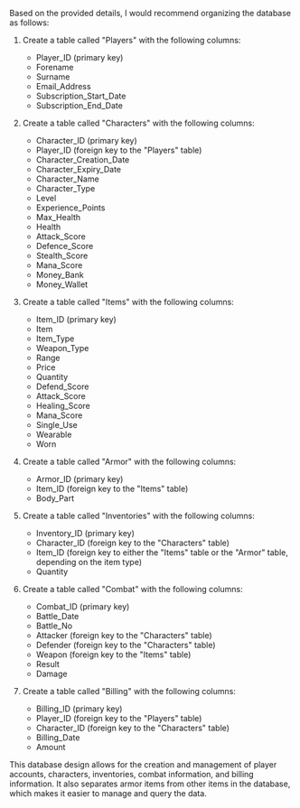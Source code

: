 Based on the provided details, I would recommend organizing the database as follows:

1.  Create a table called "Players" with the following columns:
    
    -   Player_ID (primary key)
    -   Forename
    -   Surname
    -   Email_Address
    -   Subscription_Start_Date
    -   Subscription_End_Date
2.  Create a table called "Characters" with the following columns:
    
    -   Character_ID (primary key)
    -   Player_ID (foreign key to the "Players" table)
    -   Character_Creation_Date
    -   Character_Expiry_Date
    -   Character_Name
    -   Character_Type
    -   Level
    -   Experience_Points
    -   Max_Health
    -   Health
    -   Attack_Score
    -   Defence_Score
    -   Stealth_Score
    -   Mana_Score
    -   Money_Bank
    -   Money_Wallet
3.  Create a table called "Items" with the following columns:
    
    -   Item_ID (primary key)
    -   Item
    -   Item_Type
    -   Weapon_Type
    -   Range
    -   Price
    -   Quantity
    -   Defend_Score
    -   Attack_Score
    -   Healing_Score
    -   Mana_Score
    -   Single_Use
    -   Wearable
    -   Worn
4.  Create a table called "Armor" with the following columns:
    
    -   Armor_ID (primary key)
    -   Item_ID (foreign key to the "Items" table)
    -   Body_Part
5.  Create a table called "Inventories" with the following columns:
    
    -   Inventory_ID (primary key)
    -   Character_ID (foreign key to the "Characters" table)
    -   Item_ID (foreign key to either the "Items" table or the "Armor" table, depending on the item type)
    -   Quantity
6.  Create a table called "Combat" with the following columns:
    
    -   Combat_ID (primary key)
    -   Battle_Date
    -   Battle_No
    -   Attacker (foreign key to the "Characters" table)
    -   Defender (foreign key to the "Characters" table)
    -   Weapon (foreign key to the "Items" table)
    -   Result
    -   Damage
7.  Create a table called "Billing" with the following columns:
    
    -   Billing_ID (primary key)
    -   Player_ID (foreign key to the "Players" table)
    -   Character_ID (foreign key to the "Characters" table)
    -   Billing_Date
    -   Amount

This database design allows for the creation and management of player accounts, characters, inventories, combat information, and billing information. It also separates armor items from other items in the database, which makes it easier to manage and query the data.